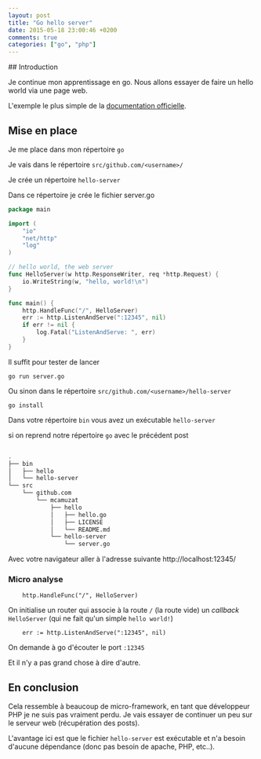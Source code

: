 ```yaml
---
layout: post
title: "Go hello server"
date: 2015-05-18 23:00:46 +0200
comments: true
categories: ["go", "php"] 
---
```



## Introduction

Je continue mon apprentissage en go. Nous allons essayer de faire un hello world via une page web.

L'exemple le plus simple de la [documentation officielle](https://gowalker.org/net/http#HandleFunc).

<!--more-->

## Mise en place

Je me place dans mon répertoire `go`

Je vais dans le répertoire `src/github.com/<username>/`

Je crée un répertoire `hello-server`

Dans ce répertoire je crée le fichier server.go

```go
package main

import (
	"io"
	"net/http"
	"log"
)

// hello world, the web server
func HelloServer(w http.ResponseWriter, req *http.Request) {
	io.WriteString(w, "hello, world!\n")
}

func main() {
	http.HandleFunc("/", HelloServer)
	err := http.ListenAndServe(":12345", nil)
	if err != nil {
		log.Fatal("ListenAndServe: ", err)
	}
}

```

Il suffit pour tester de lancer 

```
go run server.go
```

Ou sinon dans le répertoire `src/github.com/<username>/hello-server`

```
go install
```

Dans votre répertoire `bin` vous avez un exécutable `hello-server`

si on reprend notre répertoire `go` avec le précédent post

```bash

.
├── bin
│   ├── hello
│   └── hello-server
└── src
    └── github.com
        └── mcamuzat
            ├── hello
            │   ├── hello.go
            │   ├── LICENSE
            │   └── README.md
            └── hello-server
                └── server.go
```


Avec votre navigateur aller à l'adresse suivante http://localhost:12345/

### Micro analyse

```
	http.HandleFunc("/", HelloServer)
```

On initialise un router qui associe à la route `/` (la route vide) un *callback* `HelloServer` (qui ne fait qu'un simple `hello world!`)

```
	err := http.ListenAndServe(":12345", nil)

```

On demande à go d'écouter le port `:12345` 

Et il n'y a pas grand chose à dire d'autre. 

## En conclusion

Cela ressemble à beaucoup de micro-framework, en tant que développeur PHP je ne suis pas vraiment perdu.
Je vais essayer de continuer un peu sur le serveur web (récupération des posts).

L'avantage ici est que le fichier `hello-server` est exécutable et n'a besoin d'aucune dépendance (donc pas besoin de apache, PHP, etc..).




